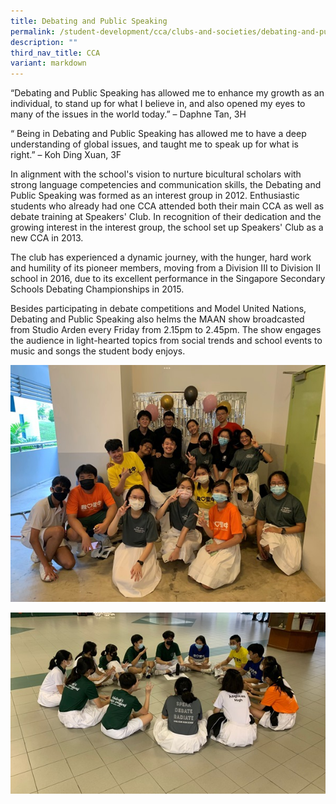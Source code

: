 ```yaml
---
title: Debating and Public Speaking
permalink: /student-development/cca/clubs-and-societies/debating-and-public-speaking/
description: ""
third_nav_title: CCA
variant: markdown
---
```



“Debating and Public Speaking has allowed me to enhance my growth as an individual, to stand up for what I believe in, and also opened my eyes to many of the issues in the world today.” – Daphne Tan, 3H

“ Being in Debating and Public Speaking has allowed me to have a deep understanding of global issues, and taught me to speak up for what is right.” – Koh Ding Xuan, 3F

In alignment with the school's vision to nurture bicultural scholars with strong language competencies and communication skills, the Debating and Public Speaking was formed as an interest group in 2012. Enthusiastic students who already had one CCA attended both their main CCA as well as debate training at Speakers' Club. In recognition of their dedication and the growing interest in the interest group, the school set up Speakers' Club as a new CCA in 2013.

The club has experienced a dynamic journey, with the hunger, hard work and humility of its pioneer members, moving from a Division III to Division II school in 2016, due to its excellent performance in the Singapore Secondary Schools Debating Championships in 2015.

Besides participating in debate competitions and Model United Nations, Debating and Public Speaking also helms the MAAN show broadcasted from Studio Arden every Friday from 2.15pm to 2.45pm. The show engages the audience in light-hearted topics from social trends and school events to music and songs the student body enjoys.

![](/images/Student%20Development/CCA/Debate/2022_Debate_01.png)

![](/images/Student%20Development/CCA/Debate/2022_Debate_02.jpg)
